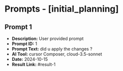 # Prompts - [initial_planning]

## Prompt 1
* **Description:** User provided prompt
* **Prompt ID:** 1
* **Prompt Text:** did u apply the changes ?
* **AI Tool:** cursor Composer, cloud-3.5-sonnet
* **Date:** 2024-10-15
* **Result Link:** #result-1

